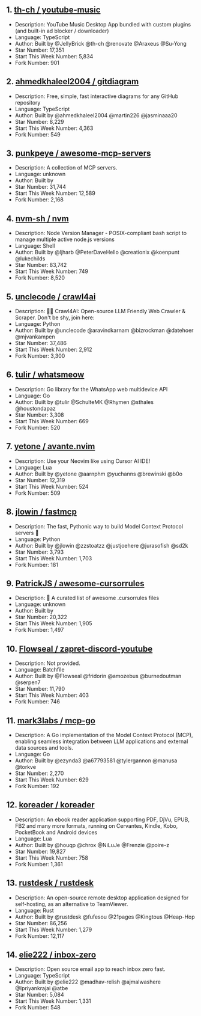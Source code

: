 ## 1. [th-ch / youtube-music](https://github.com/th-ch/youtube-music)
- Description: YouTube Music Desktop App bundled with custom plugins (and built-in ad blocker / downloader)
- Language: TypeScript
- Author: Built by @JellyBrick @th-ch @renovate @Araxeus @Su-Yong
- Star Number: 17,351
- Start This Week Number: 5,834
- Fork Number: 901

## 2. [ahmedkhaleel2004 / gitdiagram](https://github.com/ahmedkhaleel2004/gitdiagram)
- Description: Free, simple, fast interactive diagrams for any GitHub repository
- Language: TypeScript
- Author: Built by @ahmedkhaleel2004 @martin226 @jasminaaa20
- Star Number: 8,229
- Start This Week Number: 4,363
- Fork Number: 549

## 3. [punkpeye / awesome-mcp-servers](https://github.com/punkpeye/awesome-mcp-servers)
- Description: A collection of MCP servers.
- Language: unknown
- Author: Built by
- Star Number: 31,744
- Start This Week Number: 12,589
- Fork Number: 2,168

## 4. [nvm-sh / nvm](https://github.com/nvm-sh/nvm)
- Description: Node Version Manager - POSIX-compliant bash script to manage multiple active node.js versions
- Language: Shell
- Author: Built by @ljharb @PeterDaveHello @creationix @koenpunt @lukechilds
- Star Number: 83,742
- Start This Week Number: 749
- Fork Number: 8,520

## 5. [unclecode / crawl4ai](https://github.com/unclecode/crawl4ai)
- Description: 🚀🤖 Crawl4AI: Open-source LLM Friendly Web Crawler & Scraper. Don't be shy, join here:
- Language: Python
- Author: Built by @unclecode @aravindkarnam @bizrockman @datehoer @mjvankampen
- Star Number: 37,486
- Start This Week Number: 2,912
- Fork Number: 3,300

## 6. [tulir / whatsmeow](https://github.com/tulir/whatsmeow)
- Description: Go library for the WhatsApp web multidevice API
- Language: Go
- Author: Built by @tulir @SchulteMK @Rhymen @sthales @houstondapaz
- Star Number: 3,308
- Start This Week Number: 669
- Fork Number: 520

## 7. [yetone / avante.nvim](https://github.com/yetone/avante.nvim)
- Description: Use your Neovim like using Cursor AI IDE!
- Language: Lua
- Author: Built by @yetone @aarnphm @yuchanns @brewinski @b0o
- Star Number: 12,319
- Start This Week Number: 524
- Fork Number: 509

## 8. [jlowin / fastmcp](https://github.com/jlowin/fastmcp)
- Description: The fast, Pythonic way to build Model Context Protocol servers 🚀
- Language: Python
- Author: Built by @jlowin @zzstoatzz @justjoehere @jurasofish @sd2k
- Star Number: 3,793
- Start This Week Number: 1,703
- Fork Number: 181

## 9. [PatrickJS / awesome-cursorrules](https://github.com/PatrickJS/awesome-cursorrules)
- Description: 📄 A curated list of awesome .cursorrules files
- Language: unknown
- Author: Built by
- Star Number: 20,322
- Start This Week Number: 1,905
- Fork Number: 1,497

## 10. [Flowseal / zapret-discord-youtube](https://github.com/Flowseal/zapret-discord-youtube)
- Description: Not provided.
- Language: Batchfile
- Author: Built by @Flowseal @fridorin @amozebus @burnedoutman @serpen7
- Star Number: 11,790
- Start This Week Number: 403
- Fork Number: 746

## 11. [mark3labs / mcp-go](https://github.com/mark3labs/mcp-go)
- Description: A Go implementation of the Model Context Protocol (MCP), enabling seamless integration between LLM applications and external data sources and tools.
- Language: Go
- Author: Built by @ezynda3 @a67793581 @tylergannon @manusa @torkve
- Star Number: 2,270
- Start This Week Number: 629
- Fork Number: 192

## 12. [koreader / koreader](https://github.com/koreader/koreader)
- Description: An ebook reader application supporting PDF, DjVu, EPUB, FB2 and many more formats, running on Cervantes, Kindle, Kobo, PocketBook and Android devices
- Language: Lua
- Author: Built by @houqp @chrox @NiLuJe @Frenzie @poire-z
- Star Number: 19,827
- Start This Week Number: 758
- Fork Number: 1,361

## 13. [rustdesk / rustdesk](https://github.com/rustdesk/rustdesk)
- Description: An open-source remote desktop application designed for self-hosting, as an alternative to TeamViewer.
- Language: Rust
- Author: Built by @rustdesk @fufesou @21pages @Kingtous @Heap-Hop
- Star Number: 86,256
- Start This Week Number: 1,279
- Fork Number: 12,117

## 14. [elie222 / inbox-zero](https://github.com/elie222/inbox-zero)
- Description: Open source email app to reach inbox zero fast.
- Language: TypeScript
- Author: Built by @elie222 @madhav-relish @ajmalwashere @Ipriyankrajai @atbe
- Star Number: 5,084
- Start This Week Number: 1,331
- Fork Number: 548